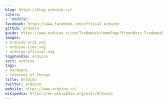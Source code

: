 ```yaml
---
blog: https://blog.arduino.cc/
colors:
- '#00979C'
facebook: https://www.facebook.com/official.arduino
github: ardunio
guide: https://www.arduino.cc/en/Trademark/HomePage?from=Main.Trademark
images:
- arduino-ar21.svg
- arduino-icon.svg
- arduino-official.svg
logohandle: arduino
sort: arduino
tags:
- hardware
- internet_of_things
title: Arduino
twitter: arduino
website: https://www.arduino.cc/
wikipedia: https://en.wikipedia.org/wiki/Arduino
---
```

